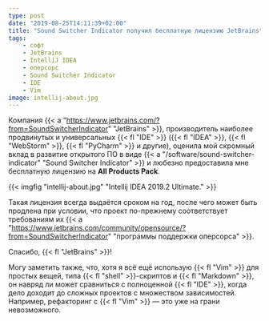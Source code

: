 ```yaml
---
type: post
date: "2019-08-25T14:11:39+02:00"
title: "Sound Switcher Indicator получил бесплатную лицензию JetBrains"
tags:
    - софт
    - JetBrains
    - IntelliJ IDEA
    - оперсорс
    - Sound Switcher Indicator
    - IDE
    - Vim
image: intellij-about.jpg
---
```


Компания {{< a "https://www.jetbrains.com/?from=SoundSwitcherIndicator" "JetBrains" >}}, производитель наиболее продвинутых и универсальных {{< fl "IDE" >}} ({{< fl "IDEA" >}}, {{< fl "WebStorm" >}}, {{< fl "PyCharm" >}} и другие), оценила мой скромный вклад в развитие открытого ПО в виде {{< a "/software/sound-switcher-indicator" "Sound Switcher Indicator" >}} и любезно предоставила мне бесплатную лицензию на **All Products Pack**.

<!--more-->

{{< imgfig "intellij-about.jpg" "Intellij IDEA 2019.2 Ultimate." >}}

Такая лицензия всегда выдаётся сроком на год, после чего может быть продлена при условии, что проект по-прежнему соответствует требованиям их {{< a "https://www.jetbrains.com/community/opensource/?from=SoundSwitcherIndicator" "программы поддержки оперсорса" >}}.

Спасибо, {{< fl "JetBrains" >}}!

Могу заметить также, что, хотя я всё ещё использую {{< fl "Vim" >}} для простых вещей, типа {{< fl "shell" >}}-скриптов и {{< fl "Markdown" >}}, он навряд ли может сравниться с полноценной {{< fl "IDE" >}}, когда дело доходит до сложных проектов с множеством зависимостей. Например, рефакторинг с {{< fl "Vim" >}} — это уже на грани невозможного.